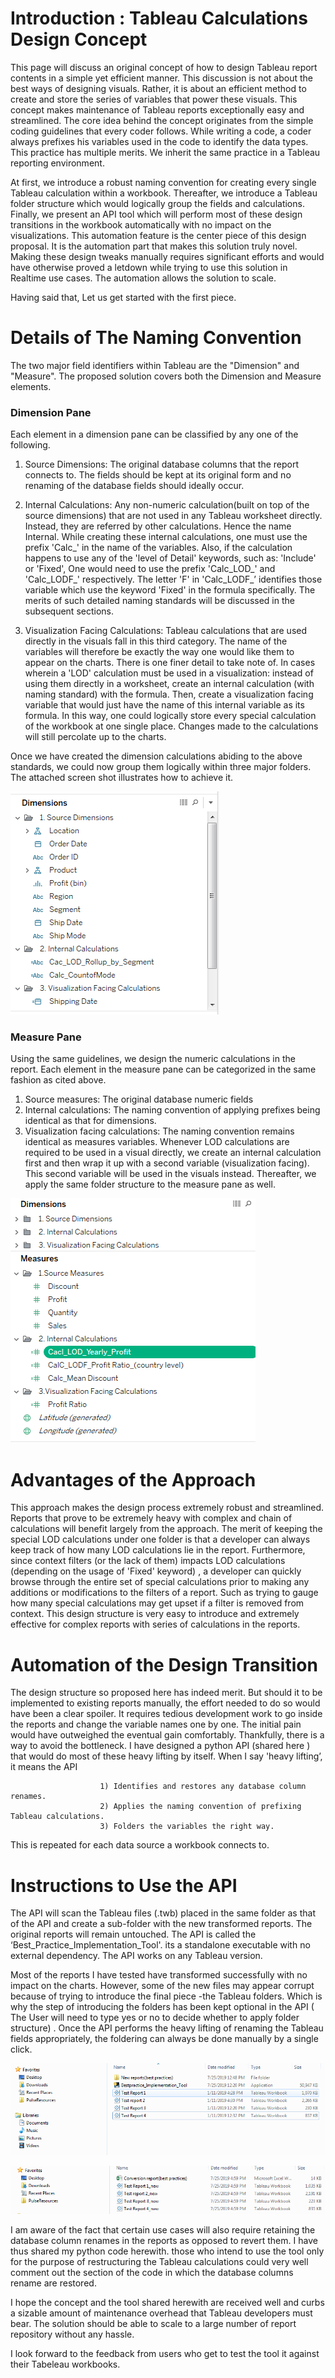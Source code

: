 # Introduction : Tableau Calculations Design Concept

This page will discuss an original concept of how to design Tableau report contents in a simple yet efficient manner. This discussion is not about the best ways of designing visuals. Rather, it is about an efficient method to create and store the series of variables that power these visuals. This concept makes maintenance of Tableau reports exceptionally easy and streamlined. 
The core idea behind the concept originates from the simple coding guidelines that every coder follows. While writing a code, a coder always prefixes his variables used in the code to identify the data types. This practice has multiple merits. We inherit the same practice in a Tableau reporting environment.

At first, we introduce a robust naming convention for creating every single Tableau calculation within a workbook. Thereafter, we introduce a Tableau folder structure which would logically group the fields and calculations. Finally, we present an API tool which will perform most of these design transitions in the workbook automatically with no impact on the visualizations. 
This automation feature is the center piece of this design proposal. It is the automation part that makes this solution truly novel. Making these design tweaks manually requires significant efforts and would have otherwise proved a letdown while trying to use this solution in Realtime use cases. The automation allows the solution to scale.

Having said that, Let us get started with the first piece.

#  Details of The Naming Convention

The two major field identifiers within Tableau are the "Dimension" and "Measure". The proposed solution covers both the Dimension and Measure elements.
###  Dimension Pane
Each element in a dimension pane can be classified by any one of the following.

 1. Source Dimensions: The original database columns that the report connects to. The fields should be kept at its original form and no renaming of the database fields should ideally occur.

 2. Internal Calculations: Any non-numeric calculation(built on top of the source dimensions) that are not used in any Tableau worksheet directly. Instead, they are referred by other calculations. Hence the name Internal. While creating these internal calculations, one must use the prefix 'Calc_' in the name of the variables. Also, if the calculation happens to use any of the 
'level of Detail' keywords, such as: 'Include' or 'Fixed', One would need to use the prefix 'Calc_LOD_' and 'Calc_LODF_' respectively. The letter 'F' in 'Calc_LODF_’ identifies those variable which use the keyword 'Fixed' in the formula specifically. The merits of such detailed naming standards will be discussed in the subsequent sections.

 
 3. Visualization Facing Calculations: Tableau calculations that are used directly in the visuals fall in this third category. The name of the variables will therefore be exactly the way one would like them to appear on the charts.
There is one finer detail to take note of. In cases wherein a 'LOD' calculation must be used in a visualization: instead of using them directly in a worksheet, create an internal calculation (with naming standard) with the formula. Then, create a visualization facing variable that would just have the name of this internal variable as its formula. In this way, one could logically store every special calculation of the workbook at one single place. Changes made to the calculations will still percolate up to the charts.

Once we have created the dimension calculations abiding to the above standards, we could now group them logically within three major folders. The attached screen shot illustrates how to achieve it.

![](https://github.com/Priyak1985/Tableau-Best-Practice-Concept/blob/master/Screen%20shot%201.PNG)

###  Measure Pane

Using the same guidelines, we design the numeric calculations in the report. Each element in the measure pane can be categorized in the same fashion as cited above. 

  1. Source measures: The original database numeric fields
  2. Internal calculations: The naming convention of applying prefixes being identical as that for dimensions.
  3. Visualization facing calculations: The naming convention remains identical as measures variables. Whenever LOD calculations are required to be used in a visual directly, we create an internal calculation first and then wrap it up with a second variable (visualization facing). This second variable will be used in the visuals instead. 
Thereafter, we apply the same folder structure to the measure pane as well.


![](https://github.com/Priyak1985/Tableau-Best-Practice-Concept/blob/master/Screen%20shot%202.PNG)


# Advantages of the Approach

This approach makes the design process extremely robust and streamlined. Reports that prove to be extremely heavy with complex and chain of calculations will benefit largely from the approach. The merit of keeping the special LOD calculations under one folder is that a developer can always keep track of how many LOD calculations lie in the report. Furthermore, since context filters (or the lack of them) impacts LOD calculations (depending on the usage of 'Fixed' keyword) , a developer can quickly browse through the entire set of special calculations prior to making any additions or modifications to the filters of a report. Such as trying to gauge how many special calculations may get upset if a filter is removed from context.
This design structure is very easy to introduce and extremely effective for complex reports with series of calculations in the reports. 

# Automation of the Design Transition
The design structure so proposed here has indeed merit. But should it to be implemented to existing reports manually, the effort needed to do so would have been a clear spoiler. It requires tedious development work to go inside the reports and change the variable names one by one. The initial pain would have outweighed the eventual gain comfortably.
Thankfully, there is a way to avoid the bottleneck. I have designed a python API (shared here ) that would do most of these heavy lifting by itself. When I say 'heavy lifting’, it means the API
    
                        1) Identifies and restores any database column renames.
                        2) Applies the naming convention of prefixing Tableau calculations. 
                        3) Folders the variables the right way.

This is repeated for each data source a workbook connects to. 

# Instructions to Use the API

The API will scan the Tableau files (.twb) placed in the same folder as that of the API and create a sub-folder with the new transformed reports. The original reports will remain untouched. The API is called the ‘Best_Practice_Implementation_Tool'.
its a standalone executable with no external dependency. The API works on any Tableau version. 

Most of the reports I have tested have transformed successfully with no impact on the charts. However, some of the new files may appear corrupt because of trying to introduce the final piece -the Tableau folders. 
Which is why the step of introducing the folders has been kept optional in the API ( The User will need to type yes or no to decide whether to apply folder structure) . Once the API performs the heavy lifting of renaming the Tableau fields appropriately, the foldering can always be done manually by a single click.


![](https://github.com/Priyak1985/Tableau-Best-Practice-Concept/blob/master/Screen%20shot%203.PNG)

![](https://github.com/Priyak1985/Tableau-Best-Practice-Concept/blob/master/Screen%20shot%204.PNG)


I am aware of the fact that certain use cases will also require retaining the database column renames in the reports as opposed to revert them. I have thus shared my python code herewith. those who intend to use the tool only for the purpose of restructuring the Tableau calculations could very well comment out the section of the code in which the database columns rename are restored.

I hope the concept and the tool shared herewith are received well and curbs a sizable amount of maintenance overhead that Tableau developers must bear. The solution should be able to scale to a large number of report repository without any hassle.

I look forward to the feedback from users who get to test the tool it against their Tabeleau workbooks.

